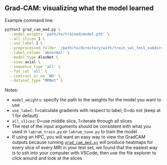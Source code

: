 ## Grad-CAM: visualizing what the model learned

Example command line: 
```bash
python3 grad_cam_med.py \
  --model_weights 'path/to/trained/model.pth' \
  --all_slices 1 \
  --use_label 1 \
  --preprocessed_folder '/path/to/directory/with/train_val_test_subdirectories/' \
  --label_column 'abnormal' \
  --model_type AlexNet \
  --view axial \
  --sequence_type 'all' \
  --fat_sat 'all' \
  --contrast_or_no 'WO' \
  --dataset_type "MRNet" \
```
Notes: 
 - ```model_weights```: specify the path to the weights for the model you want to use
 - ```use_label```: 1=calculate gradients with respect to label, 0=do not (keep at 1 for default)
 - ```all_slices```: 0=use middle slice, 1=iterate through all slices
 - The rest of the input arguments should be consistent with what you used in ```labrum_train.py``` or ```labrum_tune.py``` to train the model
 - If using an HPC, you will want an easy way to view the GradCAM outputs because running [`grad_cam_med.py`](https://github.com/sahilsethi0105/scope-mri/blob/main/grad_cam/grad_cam_med.py) will produce heatmaps for every slice of every MRI in your test set; we found that the easiest way is to ssh into your computer with VSCode, then use the file explorer to click around and look at the slices
